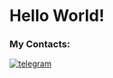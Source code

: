 # Hello World!
### My Contacts:
[![telegram](https://img.shields.io/badge/Telegram-2CA5E0?style=for-the-badge&logo=telegram&logoColor=white)](https://t.me/pear_syrup/)
